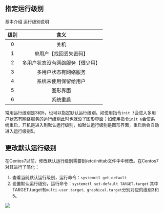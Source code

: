 ## 指定运行级别
基本介绍
运行级别说明

|级别|含义|
|:--:|:--:|
|0   |关机 |
|1|单用户【找回丢失密码】|
|2|多用户状态没有网络服务【很少用】|
|3|多用户状态有网络服务|
|4|系统未使用保留给用户|
|5|图形界面|
|6|系统重启|

常用运行级别是3和5，也可以指定默认运行级别。如使用指令``init 3``会进入多用户状态有网络服务的运行级别此时也就没了图形界面；如使用指令``init 6``会使系统重启，开机是进入到默认运行级别，如默认运行级别是图形界面，重启后会自动进入运行级别5。
## 更改默认运行级别
在Centos7以前，修改默认运行级别需要到/etc/inittab文件中中修改。在Centos7对其进行了简化：
1. 查看当前默认运行级别，运行命令：``systemctl get-default``
2. 设置默认运行级别，运行命令：``systemctl set-default TARGET.target`` 其中TARGET.target有``multi-user.target、graphical.target``分别对应的级别3和5。


![](https://files.mdnice.com/user/25190/b2a264b7-aea8-4259-bd79-1081f61c6f36.png)

